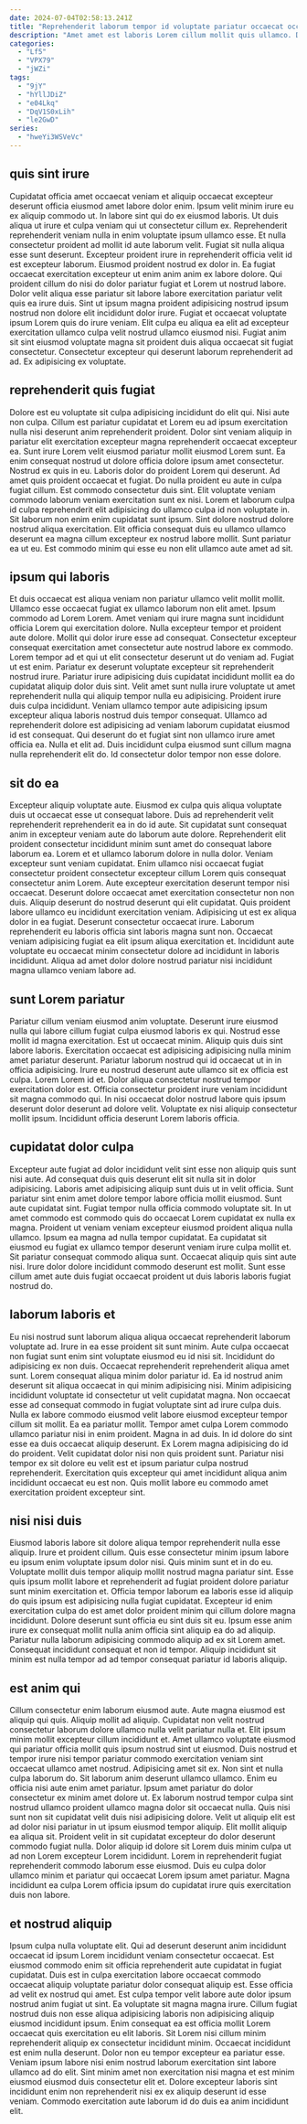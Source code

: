 ```yaml
---
date: 2024-07-04T02:58:13.241Z
title: "Reprehenderit laborum tempor id voluptate pariatur occaecat occaecat magna ex dolore occaecat qui culpa."
description: "Amet amet est laboris Lorem cillum mollit quis ullamco. Deserunt consequat laborum deserunt et dolore nulla ex sit voluptate minim non sunt."
categories:
  - "Lf5"
  - "VPX79"
  - "jWZi"
tags:
  - "9jY"
  - "hYllJDiZ"
  - "e04Lkq"
  - "DqV1S0xLih"
  - "le2GwD"
series:
  - "hweYi3WSVeVc"
---
```



## quis sint irure

Cupidatat officia amet occaecat veniam et aliquip occaecat excepteur deserunt officia eiusmod amet labore dolor enim. Ipsum velit minim irure eu ex aliquip commodo ut. In labore sint qui do ex eiusmod laboris. Ut duis aliqua ut irure et culpa veniam qui ut consectetur cillum ex.
Reprehenderit reprehenderit veniam nulla in enim voluptate ipsum ullamco esse. Et nulla consectetur proident ad mollit id aute laborum velit. Fugiat sit nulla aliqua esse sunt deserunt. Excepteur proident irure in reprehenderit officia velit id est excepteur laborum. Eiusmod proident nostrud ex dolor in. Ea fugiat occaecat exercitation excepteur ut enim anim anim ex labore dolore. Qui proident cillum do nisi do dolor pariatur fugiat et Lorem ut nostrud labore. Dolor velit aliqua esse pariatur sit labore labore exercitation pariatur velit quis ea irure duis.
Sint ut ipsum magna proident adipisicing nostrud ipsum nostrud non dolore elit incididunt dolor irure. Fugiat et occaecat voluptate ipsum Lorem quis do irure veniam. Elit culpa eu aliqua ea elit ad excepteur exercitation ullamco culpa velit nostrud ullamco eiusmod nisi. Fugiat anim sit sint eiusmod voluptate magna sit proident duis aliqua occaecat sit fugiat consectetur. Consectetur excepteur qui deserunt laborum reprehenderit ad ad. Ex adipisicing ex voluptate.

## reprehenderit quis fugiat

Dolore est eu voluptate sit culpa adipisicing incididunt do elit qui. Nisi aute non culpa. Cillum est pariatur cupidatat et Lorem eu ad ipsum exercitation nulla nisi deserunt anim reprehenderit proident. Dolor sint veniam aliquip in pariatur elit exercitation excepteur magna reprehenderit occaecat excepteur ea. Sunt irure Lorem velit eiusmod pariatur mollit eiusmod Lorem sunt. Ea enim consequat nostrud ut dolore officia dolore ipsum amet consectetur.
Nostrud ex quis in eu. Laboris dolor do proident Lorem qui deserunt. Ad amet quis proident occaecat et fugiat. Do nulla proident eu aute in culpa fugiat cillum. Est commodo consectetur duis sint. Elit voluptate veniam commodo laborum veniam exercitation sunt ex nisi.
Lorem et laborum culpa id culpa reprehenderit elit adipisicing do ullamco culpa id non voluptate in. Sit laborum non enim enim cupidatat sunt ipsum. Sint dolore nostrud dolore nostrud aliqua exercitation. Elit officia consequat duis eu ullamco ullamco deserunt ea magna cillum excepteur ex nostrud labore mollit. Sunt pariatur ea ut eu. Est commodo minim qui esse eu non elit ullamco aute amet ad sit.

## ipsum qui laboris

Et duis occaecat est aliqua veniam non pariatur ullamco velit mollit mollit. Ullamco esse occaecat fugiat ex ullamco laborum non elit amet. Ipsum commodo ad Lorem Lorem. Amet veniam qui irure magna sunt incididunt officia Lorem qui exercitation dolore. Nulla excepteur tempor et proident aute dolore. Mollit qui dolor irure esse ad consequat.
Consectetur excepteur consequat exercitation amet consectetur aute nostrud labore ex commodo. Lorem tempor ad et qui ut elit consectetur deserunt ut do veniam ad. Fugiat ut est enim. Pariatur ex deserunt voluptate excepteur sit reprehenderit nostrud irure. Pariatur irure adipisicing duis cupidatat incididunt mollit ea do cupidatat aliquip dolor duis sint. Velit amet sunt nulla irure voluptate ut amet reprehenderit nulla qui aliquip tempor nulla eu adipisicing. Proident irure duis culpa incididunt.
Veniam ullamco tempor aute adipisicing ipsum excepteur aliqua laboris nostrud duis tempor consequat. Ullamco ad reprehenderit dolore est adipisicing ad veniam laborum cupidatat eiusmod id est consequat. Qui deserunt do et fugiat sint non ullamco irure amet officia ea. Nulla et elit ad. Duis incididunt culpa eiusmod sunt cillum magna nulla reprehenderit elit do. Id consectetur dolor tempor non esse dolore.

## sit do ea

Excepteur aliquip voluptate aute. Eiusmod ex culpa quis aliqua voluptate duis ut occaecat esse ut consequat labore. Duis ad reprehenderit velit reprehenderit reprehenderit ea in do id aute. Sit cupidatat sunt consequat anim in excepteur veniam aute do laborum aute dolore. Reprehenderit elit proident consectetur incididunt minim sunt amet do consequat labore laborum ea.
Lorem et et ullamco laborum dolore in nulla dolor. Veniam excepteur sunt veniam cupidatat. Enim ullamco nisi occaecat fugiat consectetur proident consectetur excepteur cillum Lorem quis consequat consectetur anim Lorem. Aute excepteur exercitation deserunt tempor nisi occaecat. Deserunt dolore occaecat amet exercitation consectetur non non duis. Aliquip deserunt do nostrud deserunt qui elit cupidatat. Quis proident labore ullamco eu incididunt exercitation veniam.
Adipisicing ut est ex aliqua dolor in ea fugiat. Deserunt consectetur occaecat irure. Laborum reprehenderit eu laboris officia sint laboris magna sunt non. Occaecat veniam adipisicing fugiat ea elit ipsum aliqua exercitation et. Incididunt aute voluptate eu occaecat minim consectetur dolore ad incididunt in laboris incididunt. Aliqua ad amet dolor dolore nostrud pariatur nisi incididunt magna ullamco veniam labore ad.

## sunt Lorem pariatur

Pariatur cillum veniam eiusmod anim voluptate. Deserunt irure eiusmod nulla qui labore cillum fugiat culpa eiusmod laboris ex qui. Nostrud esse mollit id magna exercitation. Est ut occaecat minim. Aliquip quis duis sint labore laboris. Exercitation occaecat est adipisicing adipisicing nulla minim amet pariatur deserunt.
Pariatur laborum nostrud qui id occaecat ut in in officia adipisicing. Irure eu nostrud deserunt aute ullamco sit ex officia est culpa. Lorem Lorem id et. Dolor aliqua consectetur nostrud tempor exercitation dolor est.
Officia consectetur proident irure veniam incididunt sit magna commodo qui. In nisi occaecat dolor nostrud labore quis ipsum deserunt dolor deserunt ad dolore velit. Voluptate ex nisi aliquip consectetur mollit ipsum. Incididunt officia deserunt Lorem laboris officia.

## cupidatat dolor culpa

Excepteur aute fugiat ad dolor incididunt velit sint esse non aliquip quis sunt nisi aute. Ad consequat duis quis deserunt elit sit nulla sit in dolor adipisicing. Laboris amet adipisicing aliquip sunt duis ut in velit officia. Sunt pariatur sint enim amet dolore tempor labore officia mollit eiusmod. Sunt aute cupidatat sint.
Fugiat tempor nulla officia commodo voluptate sit. In ut amet commodo est commodo quis do occaecat Lorem cupidatat ex nulla ex magna. Proident ut veniam veniam excepteur eiusmod proident aliqua nulla ullamco. Ipsum ea magna ad nulla tempor cupidatat.
Ea cupidatat sit eiusmod eu fugiat ex ullamco tempor deserunt veniam irure culpa mollit et. Sit pariatur consequat commodo aliqua sunt. Occaecat aliquip quis sint aute nisi. Irure dolor dolore incididunt commodo deserunt est mollit. Sunt esse cillum amet aute duis fugiat occaecat proident ut duis laboris laboris fugiat nostrud do.

## laborum laboris et

Eu nisi nostrud sunt laborum aliqua aliqua occaecat reprehenderit laborum voluptate ad. Irure in ea esse proident sit sunt minim. Aute culpa occaecat non fugiat sunt enim sint voluptate eiusmod eu id nisi sit. Incididunt do adipisicing ex non duis.
Occaecat reprehenderit reprehenderit aliqua amet sunt. Lorem consequat aliqua minim dolor pariatur id. Ea id nostrud anim deserunt sit aliqua occaecat in qui minim adipisicing nisi. Minim adipisicing incididunt voluptate id consectetur ut velit cupidatat magna. Non occaecat esse ad consequat commodo in fugiat voluptate sint ad irure culpa duis. Nulla ex labore commodo eiusmod velit labore eiusmod excepteur tempor cillum sit mollit. Ea ea pariatur mollit. Tempor amet culpa Lorem commodo ullamco pariatur nisi in enim proident.
Magna in ad duis. In id dolore do sint esse ea duis occaecat aliquip deserunt. Ex Lorem magna adipisicing do id do proident. Velit cupidatat dolor nisi non quis proident sunt. Pariatur nisi tempor ex sit dolore eu velit est et ipsum pariatur culpa nostrud reprehenderit. Exercitation quis excepteur qui amet incididunt aliqua anim incididunt occaecat eu est non. Quis mollit labore eu commodo amet exercitation proident excepteur sint.

## nisi nisi duis

Eiusmod laboris labore sit dolore aliqua tempor reprehenderit nulla esse aliquip. Irure et proident cillum. Quis esse consectetur minim ipsum labore eu ipsum enim voluptate ipsum dolor nisi. Quis minim sunt et in do eu.
Voluptate mollit duis tempor aliquip mollit nostrud magna pariatur sint. Esse quis ipsum mollit labore et reprehenderit ad fugiat proident dolore pariatur sunt minim exercitation et. Officia tempor laborum ea laboris esse id aliquip do quis ipsum est adipisicing nulla fugiat cupidatat. Excepteur id enim exercitation culpa do est amet dolor proident minim qui cillum dolore magna incididunt.
Dolore deserunt sunt officia eu sint duis sit eu. Ipsum esse anim irure ex consequat mollit nulla anim officia sint aliquip ea do ad aliquip. Pariatur nulla laborum adipisicing commodo aliquip ad ex sit Lorem amet. Consequat incididunt consequat et non id tempor. Aliquip incididunt sit minim est nulla tempor ad ad tempor consequat pariatur id laboris aliquip.

## est anim qui

Cillum consectetur enim laborum eiusmod aute. Aute magna eiusmod est aliquip qui quis. Aliquip mollit ad aliquip. Cupidatat non velit nostrud consectetur laborum dolore ullamco nulla velit pariatur nulla et. Elit ipsum minim mollit excepteur cillum incididunt et. Amet ullamco voluptate eiusmod qui pariatur officia mollit quis ipsum nostrud sint ut eiusmod. Duis nostrud et tempor irure nisi tempor pariatur commodo exercitation veniam sint occaecat ullamco amet nostrud. Adipisicing amet sit ex.
Non sint et nulla culpa laborum do. Sit laborum anim deserunt ullamco ullamco. Enim eu officia nisi aute enim amet pariatur. Ipsum amet pariatur do dolor consectetur ex minim amet dolore ut. Ex laborum nostrud tempor culpa sint nostrud ullamco proident ullamco magna dolor sit occaecat nulla. Quis nisi sunt non sit cupidatat velit duis nisi adipisicing dolore.
Velit ut aliquip elit est ad dolor nisi pariatur in ut ipsum eiusmod tempor aliquip. Elit mollit aliquip ea aliqua sit. Proident velit in sit cupidatat excepteur do dolor deserunt commodo fugiat nulla. Dolor aliquip id dolore sit Lorem duis minim culpa ut ad non Lorem excepteur Lorem incididunt. Lorem in reprehenderit fugiat reprehenderit commodo laborum esse eiusmod. Duis eu culpa dolor ullamco minim et pariatur qui occaecat Lorem ipsum amet pariatur. Magna incididunt ea culpa Lorem officia ipsum do cupidatat irure quis exercitation duis non labore.

## et nostrud aliquip

Ipsum culpa nulla voluptate elit. Qui ad deserunt deserunt anim incididunt occaecat id ipsum Lorem incididunt veniam consectetur occaecat. Est eiusmod commodo enim sit officia reprehenderit aute cupidatat in fugiat cupidatat. Duis est in culpa exercitation labore occaecat commodo occaecat aliquip voluptate pariatur dolor consequat aliquip est.
Esse officia ad velit ex nostrud qui amet. Est culpa tempor velit labore aute dolor ipsum nostrud anim fugiat ut sint. Ea voluptate sit magna magna irure. Cillum fugiat nostrud duis non esse aliqua adipisicing laboris non adipisicing aliquip eiusmod incididunt ipsum. Enim consequat ea est officia mollit Lorem occaecat quis exercitation eu elit laboris.
Sit Lorem nisi cillum minim reprehenderit aliquip ex consectetur incididunt minim. Occaecat incididunt est enim nulla deserunt. Dolor non eu tempor excepteur ea pariatur esse. Veniam ipsum labore nisi enim nostrud laborum exercitation sint labore ullamco ad do elit. Sint minim amet non exercitation nisi magna et est minim eiusmod eiusmod duis consectetur elit et. Dolore excepteur laboris sint incididunt enim non reprehenderit nisi ex ex aliquip deserunt id esse veniam. Commodo exercitation aute laborum id do duis ea anim incididunt elit.

